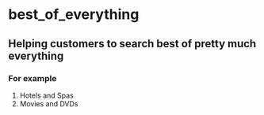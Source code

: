 # best_of_everything
## Helping customers to search best of pretty much everything
### For example
1. Hotels and Spas
2. Movies and DVDs
